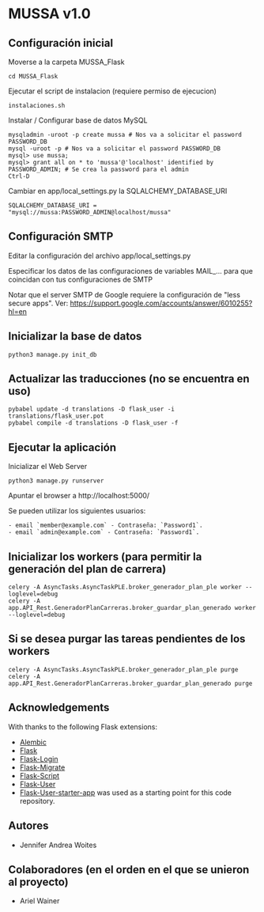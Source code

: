 # MUSSA v1.0

## Configuración inicial

Moverse a la carpeta MUSSA_Flask

    cd MUSSA_Flask

Ejecutar el script de instalacion (requiere permiso de ejecucion)

    instalaciones.sh


Instalar / Configurar base de datos MySQL

    mysqladmin -uroot -p create mussa # Nos va a solicitar el password PASSWORD_DB
    mysql -uroot -p # Nos va a solicitar el password PASSWORD_DB
    mysql> use mussa;
    mysql> grant all on * to 'mussa'@'localhost' identified by PASSWORD_ADMIN; # Se crea la password para el admin
    Ctrl-D
    
Cambiar en app/local_settings.py la SQLALCHEMY_DATABASE_URI

    SQLALCHEMY_DATABASE_URI = "mysql://mussa:PASSWORD_ADMIN@localhost/mussa"


## Configuración SMTP

Editar la configuración del archivo app/local_settings.py

Especificar los datos de las configuraciones de variables MAIL_... para que coincidan con tus configuraciones de SMTP

Notar que el server SMTP de Google requiere la configuración de "less secure apps".
Ver: https://support.google.com/accounts/answer/6010255?hl=en


## Inicializar la base de datos

    python3 manage.py init_db

## Actualizar las traducciones (no se encuentra en uso)
    
    pybabel update -d translations -D flask_user -i translations/flask_user.pot
    pybabel compile -d translations -D flask_user -f

## Ejecutar la aplicación

Inicializar el Web Server

    python3 manage.py runserver

Apuntar el browser a http://localhost:5000/

Se pueden utilizar los siguientes usuarios:

    - email `member@example.com` - Contraseña: `Password1`.
    - email `admin@example.com` - Contraseña: `Password1`.

## Inicializar los workers (para permitir la generación del plan de carrera)

    celery -A AsyncTasks.AsyncTaskPLE.broker_generador_plan_ple worker --loglevel=debug
    celery -A app.API_Rest.GeneradorPlanCarreras.broker_guardar_plan_generado worker --loglevel=debug

## Si se desea purgar las tareas pendientes de los workers

    celery -A AsyncTasks.AsyncTaskPLE.broker_generador_plan_ple purge
    celery -A app.API_Rest.GeneradorPlanCarreras.broker_guardar_plan_generado purge

## Acknowledgements

With thanks to the following Flask extensions:

* [Alembic](http://alembic.zzzcomputing.com/)
* [Flask](http://flask.pocoo.org/)
* [Flask-Login](https://flask-login.readthedocs.io/)
* [Flask-Migrate](https://flask-migrate.readthedocs.io/)
* [Flask-Script](https://flask-script.readthedocs.io/)
* [Flask-User](http://flask-user.readthedocs.io/en/v0.6/)
* [Flask-User-starter-app](https://github.com/lingthio/Flask-User-starter-app) was used as a starting point for this code repository.


## Autores

- Jennifer Andrea Woites

## Colaboradores (en el orden en el que se unieron al proyecto)

- Ariel Wainer